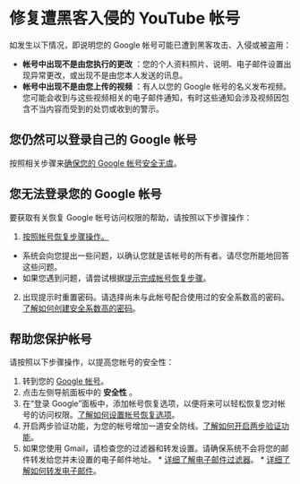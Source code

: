 # 修复遭黑客入侵的 YouTube 帐号

如发生以下情况，即说明您的 Google 帐号可能已遭到黑客攻击、入侵或被盗用：

* **帐号中出现不是由您执行的更改** ：您的个人资料照片、说明、电子邮件设置出现异常更改，或出现不是由您本人发送的讯息。
* **帐号中出现不是由您上传的视频** ：有人以您的 Google 帐号的名义发布视频。您可能会收到与这些视频相关的电子邮件通知，有时这些通知会涉及视频因包含不当内容而受到的处罚或收到的警示。

## 您仍然可以登录自己的 Google 帐号

按照相关步骤来[确保您的 Google 帐号安全无虞](https://myaccount.google.com/security-checkup)。

## 您无法登录您的 Google 帐号

要获取有关恢复 Google 帐号访问权限的帮助，请按照以下步骤操作：

1. [按照帐号恢复步骤操作。](https://accounts.google.com/signin/recovery)
  * 系统会向您提出一些问题，以确认您就是该帐号的所有者。请尽您所能地回答这些问题。
  * 如果您遇到问题，请尝试根据[提示完成帐号恢复步骤](https://support.google.com/accounts/answer/7299973)。
2. 出现提示时重置密码。请选择尚未与此帐号配合使用过的安全系数高的密码。[了解如何创建安全系数高的密码](https://support.google.com/accounts/answer/32040)。

## 帮助您保护帐号

请按照以下步骤操作，以提高您帐号的安全性：

1. 转到您的 [Google 帐号](https://myaccount.google.com/)。
2. 点击左侧导航面板中的 **安全性** 。
3. 在“登录 Google”面板中，添加帐号恢复选项，以便将来可以轻松恢复您对帐号的访问权限。[了解如何设置帐号恢复选项](https://support.google.com/accounts/answer/183723)。
  1. 开启两步验证功能，为您的帐号增加一道安全防线。[了解如何开启两步验证功能](https://support.google.com/accounts/answer/185839)。
  2. 如果您使用 Gmail，请检查您的过滤器和转发设置。请确保系统不会将您的邮件转发给您并未设置的电子邮件地址。
    * [详细了解电子邮件过滤器](https://support.google.com/mail/answer/6579)。
    * [详细了解如何转发电子邮件](https://support.google.com/mail/answer/10957)。